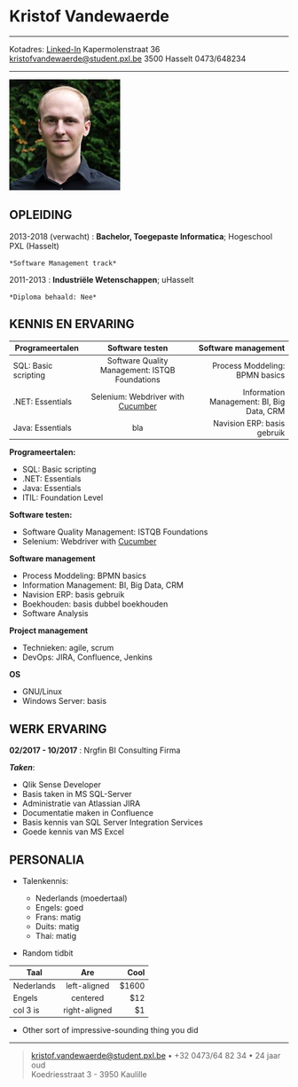 Kristof Vandewaerde
============

-------------------     ----------------------------
Kotadres: 				[Linked-In](https://be.linkedin.com/in/kristof-vandewaerde "Linked-in")
Kapermolenstraat 36			kristofvandewaerde@student.pxl.be
3500 Hasselt				0473/648234
-------------------     ----------------------------

![Profiel Foto](https://raw.githubusercontent.com/Kristofvdw/BeehiveTest/master/VandewaerdeKristof.jpg)


OPLEIDING
---------

2013-2018 (verwacht)
:   **Bachelor, Toegepaste Informatica**; Hogeschool PXL (Hasselt)

    *Software Management track*

2011-2013
:   **Industri&#235;le Wetenschappen**; uHasselt

    *Diploma behaald: Nee*

KENNIS EN ERVARING
----------

|Programeertalen   	|      Software testen      	|  Software management |
|----------		|:-------------:		|------:|
| SQL: Basic scripting 		|  Software Quality Management: ISTQB Foundations 		| Process Moddeling: BPMN basics |
| .NET: Essentials 		|    Selenium: Webdriver with [Cucumber](https://github.com/cucumber/cucumber/blob/master/README.md)  		|   Information Management: BI, Big Data, CRM |
| Java: Essentials 		| bla		| Navision ERP: basis gebruik |

**Programeertalen:**

* SQL: Basic scripting
* .NET: Essentials
* Java: Essentials
* ITIL: Foundation Level

**Software testen:**

* Software Quality Management: ISTQB Foundations
* Selenium: Webdriver with [Cucumber](https://github.com/cucumber/cucumber/blob/master/README.md)

**Software management**

* Process Moddeling: BPMN basics
* Information Management: BI, Big Data, CRM
* Navision ERP: basis gebruik
* Boekhouden: basis dubbel boekhouden
* Software Analysis

**Project management**

* Technieken: agile, scrum
* DevOps: JIRA, Confluence, Jenkins

**OS**

* GNU/Linux
* Windows Server: basis 

WERK ERVARING
--------------------
**02/2017 - 10/2017**
: Nrgfin BI Consulting Firma

***Taken***: 
 
* Qlik Sense Developer
* Basis taken in MS SQL-Server
* Administratie van Atlassian JIRA
* Documentatie maken in Confluence
* Basis kennis van SQL Server Integration Services
* Goede kennis van MS Excel

PERSONALIA
----------------------------------------

* Talenkennis:

     * Nederlands (moedertaal)
     * Engels: goed
     * Frans: matig
     * Duits: matig     
     * Thai: matig


* Random tidbit

| Taal   |      Are      |  Cool |
|----------|:-------------:|------:|
| Nederlands |  left-aligned | $1600 |
| Engels |    centered   |   $12 |
| col 3 is | right-aligned |    $1 |

* Other sort of impressive-sounding thing you did

----

> <kristof.vandewaerde@student.pxl.be> • +32 0473/64 82 34 • 24 jaar oud\
> Koedriesstraat 3 - 3950 Kaulille

